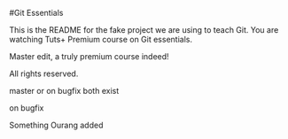 #Git Essentials

This is the README for the fake project we are using to teach Git.
You are watching Tuts+ Premium course on Git essentials.

Master edit, a truly premium course indeed!

All rights reserved.



master or on bugfix both exist



on bugfix

Something Ourang added
